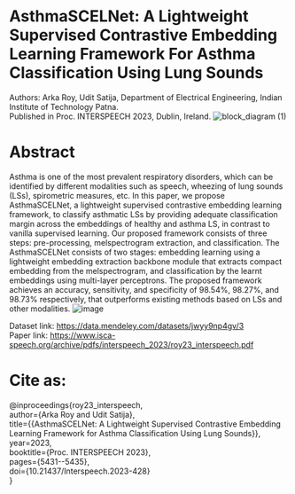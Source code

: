 # AsthmaSCELNet: A Lightweight Supervised Contrastive Embedding Learning Framework For Asthma Classification Using Lung Sounds 
Authors: Arka Roy, Udit Satija, Department of Electrical Engineering, Indian Institute of Technology Patna.\
Published in Proc. INTERSPEECH 2023, Dublin, Ireland.
![block_diagram (1)](https://github.com/rsarka34/AsthmaSCELNet/assets/89518952/8b6e47bc-8a4c-45ff-8fc4-05bddaa893ba)
# Abstract
Asthma is one of the most prevalent respiratory disorders, which can be identified by different modalities such as speech, wheezing of lung sounds (LSs), spirometric measures, etc. In this paper, we propose AsthmaSCELNet, a lightweight supervised contrastive embedding learning framework, to classify asthmatic LSs by providing adequate classification margin across the embeddings of healthy and asthma LS, in contrast to vanilla supervised learning. Our proposed framework consists of three steps: pre-processing, melspectrogram extraction, and classification. The AsthmaSCELNet consists of two stages: embedding learning using a lightweight embedding extraction backbone module that extracts compact embedding from the melspectrogram, and classification by the learnt embeddings using multi-layer perceptrons. The proposed framework achieves an accuracy, sensitivity, and specificity of 98.54%, 98.27%, and 98.73% respectively, that outperforms existing methods based on LSs and other modalities.
![image](https://github.com/rsarka34/AsthmaSCELNet/assets/89518952/1fef1052-c748-4371-8008-b9718ad39093)

Dataset link: https://data.mendeley.com/datasets/jwyy9np4gv/3 \
Paper link: https://www.isca-speech.org/archive/pdfs/interspeech_2023/roy23_interspeech.pdf 

# Cite as:
@inproceedings{roy23_interspeech,\
  author={Arka Roy and Udit Satija},\
  title={{AsthmaSCELNet: A Lightweight Supervised Contrastive Embedding Learning Framework for Asthma Classification Using Lung Sounds}},\
  year=2023,\
  booktitle={Proc. INTERSPEECH 2023},\
  pages={5431--5435},\
  doi={10.21437/Interspeech.2023-428}\
}




